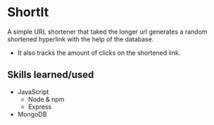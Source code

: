 # ShortIt

A simple URL shortener that taked the longer url generates a random shortened hyperlink with the help of the database. 
- It also tracks the amount of clicks on the shortened link. 

## Skills learned/used
* JavaScript 
  * Node & npm
  * Express 
* MongoDB
